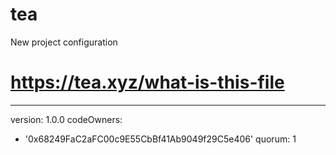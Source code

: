 # tea
New project configuration
# https://tea.xyz/what-is-this-file
---
version: 1.0.0
codeOwners:
  - '0x68249FaC2aFC00c9E55CbBf41Ab9049f29C5e406'
quorum: 1
